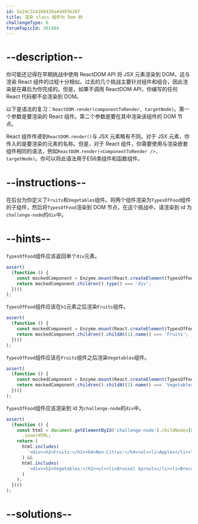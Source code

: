 ```yaml
---
id: 5a24c314108439a4d4036167
title: 渲染 class 组件为 Dom 树
challengeType: 6
forumTopicId: 301404
---
```


# --description--

你可能还记得在早期挑战中使用 ReactDOM API 将 JSX 元素渲染到 DOM，这与渲染 React 组件的过程十分相似。过去的几个挑战主要针对组件和组合，因此渲染是在幕后为你完成的。但是，如果不调用 ReactDOM API，你编写的任何 React 代码都不会渲染到 DOM。

以下是语法的复习：`ReactDOM.render(componentToRender, targetNode)`。第一个参数是要渲染的 React 组件。第二个参数是要在其中渲染该组件的 DOM 节点。

React 组件传递到`ReactDOM.render()`与 JSX 元素略有不同。对于 JSX 元素，你传入的是要渲染的元素的名称。但是，对于 React 组件，你需要使用与渲染嵌套组件相同的语法，例如`ReactDOM.render(<ComponentToRender />, targetNode)`。你可以将此语法用于ES6类组件和函数组件。

# --instructions--

在后台为你定义了`Fruits`和`Vegetables`组件。将两个组件渲染为`TypesOfFood`组件的子组件，然后将`TypesOfFood`渲染到 DOM 节点，在这个挑战中，请渲染到 id 为`challenge-node`的`div`中。

# --hints--

`TypesOfFood`组件应该返回单个`div`元素。

```js
assert(
  (function () {
    const mockedComponent = Enzyme.mount(React.createElement(TypesOfFood));
    return mockedComponent.children().type() === 'div';
  })()
);
```

`TypesOfFood`组件应该在`h1`元素之后渲染`Fruits`组件。

```js
assert(
  (function () {
    const mockedComponent = Enzyme.mount(React.createElement(TypesOfFood));
    return mockedComponent.children().childAt(1).name() === 'Fruits';
  })()
);
```

`TypesOfFood`组件应该在`Fruits`组件之后渲染`Vegetables`组件。

```js
assert(
  (function () {
    const mockedComponent = Enzyme.mount(React.createElement(TypesOfFood));
    return mockedComponent.children().childAt(2).name() === 'Vegetables';
  })()
);
```

`TypesOfFood`组件应该渲染到 id 为`challenge-node`的`div`中。

```js
assert(
  (function () {
    const html = document.getElementById('challenge-node').childNodes[0]
      .innerHTML;
    return (
      html.includes(
        '<div><h2>Fruits:</h2><h4>Non-Citrus:</h4><ul><li>Apples</li><li>Blueberries</li><li>Strawberries</li><li>Bananas</li></ul><h4>Citrus:</h4><ul><li>Lemon</li><li>Lime</li><li>Orange</li><li>Grapefruit</li></ul></div>'
      ) &&
      html.includes(
        '<div><h2>Vegetables:</h2><ul><li>Brussel Sprouts</li><li>Broccoli</li><li>Squash</li></ul></div>'
      )
    );
  })()
);
```

# --solutions--

